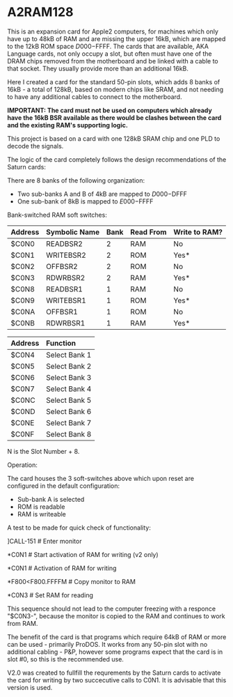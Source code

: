 # A2RAM128

This is an expansion card for Apple2 computers, for machines which only have up to 48kB of RAM and are missing the upper 16kB, which are mapped to the 12kB ROM space $D000-$FFFF.
The cards that are available, AKA Language cards, not only occupy a slot, but often must have one of the DRAM chips removed from the motherboard and be linked with a cable to that socket. They usually provide more than an additional 16kB.

Here I created a card for the standard 50-pin slots, which adds 8 banks of 16kB - a total of 128kB, based on modern chips like SRAM, and not needing to have any additional cables to connect to the motherboard.

**IMPORTANT: The card must not be used on computers which already have the 16kB BSR available as there would be clashes between the card and the existing RAM's supporting logic.**

This project is based on a card with one 128kB SRAM chip and one PLD to decode the signals.

The logic of the card completely follows the design recommendations of the Saturn cards:

There are 8 banks of the following organization:
* Two sub-banks A and B of 4kB are mapped to $D000-$DFFF
* One sub-bank of 8kB is mapped to $E000-$FFFF

Bank-switched RAM soft switches:

| Address | Symbolic Name | Bank | Read From | Write to RAM? |
|:--------|:--------------|:-----|:----------|:--------------|
|$C0N0|READBSR2|2|RAM|No|
|$C0N1|WRITEBSR2|2|ROM|Yes*|
|$C0N2|OFFBSR2|2|ROM|No|
|$C0N3|RDWRBSR2|2|RAM|Yes*|
|$C0N8|READBSR1|1|RAM|No|
|$C0N9|WRITEBSR1|1|ROM|Yes*|
|$C0NA|OFFBSR1|1|ROM|No|
|$C0NB|RDWRBSR1|1|RAM|Yes*|

| Address | Function |
|:--------|:--------------|
|$C0N4|Select Bank 1|
|$C0N5|Select Bank 2|
|$C0N6|Select Bank 3|
|$C0N7|Select Bank 4|
|$C0NC|Select Bank 5|
|$C0ND|Select Bank 6|
|$C0NE|Select Bank 7|
|$C0NF|Select Bank 8|

N is the Slot Number + 8.

Operation:

The card houses the 3 soft-switches above which upon reset are configured in the default configuration:

* Sub-bank A is selected
* ROM is readable
* RAM is writeable

A test to be made for quick check of functionality:

]CALL-151           # Enter monitor

*C0N1               # Start activation of RAM for writing (v2 only)

*C0N1               # Activation of RAM for writing

*F800<F800.FFFFM    # Copy monitor to RAM

*C0N3               # Set RAM for reading

This sequence should not lead to the computer freezing with a responce "$C0N3-", because the monitor is copied to the RAM and continues to work from RAM.

The benefit of the card is that programs which require 64kB of RAM or more can be used - primarily ProDOS. It works from any 50-pin slot with no additional cabling - P&P, however some programs expect that the card is in slot #0, so this is the recommended use.

V2.0 was created to fullfill the requrements by the Saturn cards to activate the card for writing by two succecutive calls to C0N1. It is advisable that this version is used.

